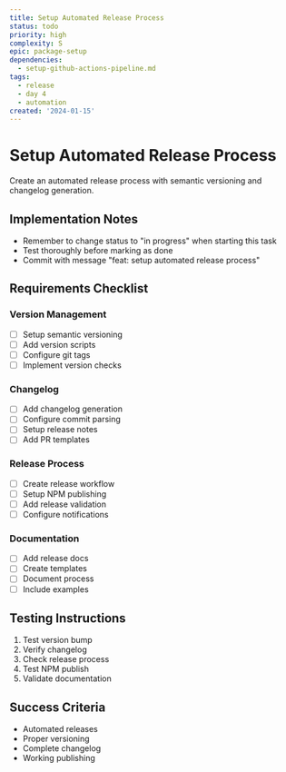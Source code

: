 ```yaml
---
title: Setup Automated Release Process
status: todo
priority: high
complexity: S
epic: package-setup
dependencies:
  - setup-github-actions-pipeline.md
tags:
  - release
  - day 4
  - automation
created: '2024-01-15'
---
```


# Setup Automated Release Process

Create an automated release process with semantic versioning and changelog generation.

## Implementation Notes
- Remember to change status to "in progress" when starting this task
- Test thoroughly before marking as done
- Commit with message "feat: setup automated release process"

## Requirements Checklist

### Version Management
- [ ] Setup semantic versioning
- [ ] Add version scripts
- [ ] Configure git tags
- [ ] Implement version checks

### Changelog
- [ ] Add changelog generation
- [ ] Configure commit parsing
- [ ] Setup release notes
- [ ] Add PR templates

### Release Process
- [ ] Create release workflow
- [ ] Setup NPM publishing
- [ ] Add release validation
- [ ] Configure notifications

### Documentation
- [ ] Add release docs
- [ ] Create templates
- [ ] Document process
- [ ] Include examples

## Testing Instructions
1. Test version bump
2. Verify changelog
3. Check release process
4. Test NPM publish
5. Validate documentation

## Success Criteria
- Automated releases
- Proper versioning
- Complete changelog
- Working publishing 